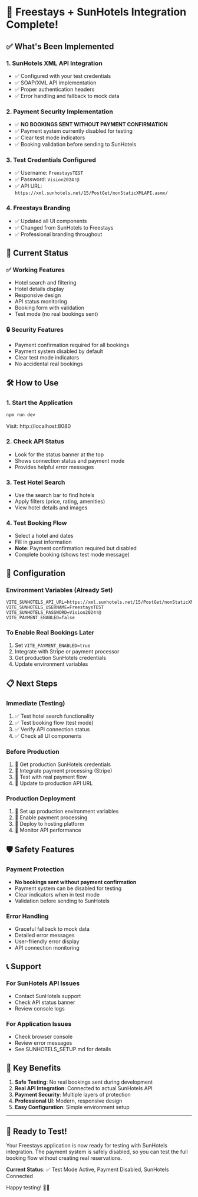 # 🎉 Freestays + SunHotels Integration Complete!

## ✅ What's Been Implemented

### 1. **SunHotels XML API Integration**
- ✅ Configured with your test credentials
- ✅ SOAP/XML API implementation
- ✅ Proper authentication headers
- ✅ Error handling and fallback to mock data

### 2. **Payment Security Implementation**
- ✅ **NO BOOKINGS SENT WITHOUT PAYMENT CONFIRMATION**
- ✅ Payment system currently disabled for testing
- ✅ Clear test mode indicators
- ✅ Booking validation before sending to SunHotels

### 3. **Test Credentials Configured**
- ✅ Username: `FreestaysTEST`
- ✅ Password: `Vision2024!@`
- ✅ API URL: `https://xml.sunhotels.net/15/PostGet/nonStaticXMLAPI.asmx/`

### 4. **Freestays Branding**
- ✅ Updated all UI components
- ✅ Changed from SunHotels to Freestays
- ✅ Professional branding throughout

## 🚀 Current Status

### ✅ Working Features
- Hotel search and filtering
- Hotel details display
- Responsive design
- API status monitoring
- Booking form with validation
- Test mode (no real bookings sent)

### 🔒 Security Features
- Payment confirmation required for all bookings
- Payment system disabled by default
- Clear test mode indicators
- No accidental real bookings

## 🛠️ How to Use

### 1. **Start the Application**
```bash
npm run dev
```
Visit: http://localhost:8080

### 2. **Check API Status**
- Look for the status banner at the top
- Shows connection status and payment mode
- Provides helpful error messages

### 3. **Test Hotel Search**
- Use the search bar to find hotels
- Apply filters (price, rating, amenities)
- View hotel details and images

### 4. **Test Booking Flow**
- Select a hotel and dates
- Fill in guest information
- **Note**: Payment confirmation required but disabled
- Complete booking (shows test mode message)

## 🔧 Configuration

### Environment Variables (Already Set)
```env
VITE_SUNHOTELS_API_URL=https://xml.sunhotels.net/15/PostGet/nonStaticXMLAPI.asmx/
VITE_SUNHOTELS_USERNAME=FreestaysTEST
VITE_SUNHOTELS_PASSWORD=Vision2024!@
VITE_PAYMENT_ENABLED=false
```

### To Enable Real Bookings Later
1. Set `VITE_PAYMENT_ENABLED=true`
2. Integrate with Stripe or payment processor
3. Get production SunHotels credentials
4. Update environment variables

## 📋 Next Steps

### Immediate (Testing)
1. ✅ Test hotel search functionality
2. ✅ Test booking flow (test mode)
3. ✅ Verify API connection status
4. ✅ Check all UI components

### Before Production
1. 🔄 Get production SunHotels credentials
2. 🔄 Integrate payment processing (Stripe)
3. 🔄 Test with real payment flow
4. 🔄 Update to production API URL

### Production Deployment
1. 🔄 Set up production environment variables
2. 🔄 Enable payment processing
3. 🔄 Deploy to hosting platform
4. 🔄 Monitor API performance

## 🛡️ Safety Features

### Payment Protection
- **No bookings sent without payment confirmation**
- Payment system can be disabled for testing
- Clear indicators when in test mode
- Validation before sending to SunHotels

### Error Handling
- Graceful fallback to mock data
- Detailed error messages
- User-friendly error display
- API connection monitoring

## 📞 Support

### For SunHotels API Issues
- Contact SunHotels support
- Check API status banner
- Review console logs

### For Application Issues
- Check browser console
- Review error messages
- See SUNHOTELS_SETUP.md for details

## 🎯 Key Benefits

1. **Safe Testing**: No real bookings sent during development
2. **Real API Integration**: Connected to actual SunHotels API
3. **Payment Security**: Multiple layers of protection
4. **Professional UI**: Modern, responsive design
5. **Easy Configuration**: Simple environment setup

---

## 🚀 Ready to Test!

Your Freestays application is now ready for testing with SunHotels integration. The payment system is safely disabled, so you can test the full booking flow without creating real reservations.

**Current Status**: ✅ Test Mode Active, Payment Disabled, SunHotels Connected

Happy testing! 🏨✨
